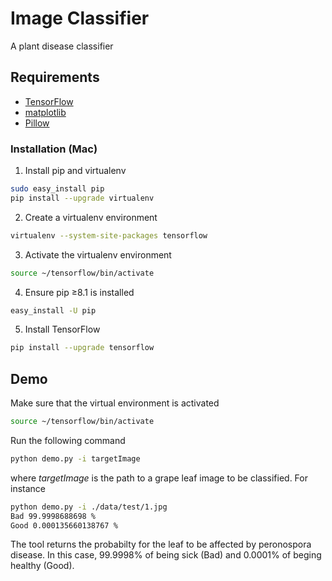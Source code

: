 # Image Classifier
A plant disease classifier

## Requirements
- [TensorFlow](https://www.tensorflow.org/install/)
- [matplotlib](https://matplotlib.org/)
- [Pillow](https://pillow.readthedocs.io/en/5.0.0/)

### Installation (Mac)

1. Install pip and virtualenv
``` sh
sudo easy_install pip
pip install --upgrade virtualenv 
```

2. Create a virtualenv environment 
``` sh
virtualenv --system-site-packages tensorflow
```

3. Activate the virtualenv environment
``` sh
source ~/tensorflow/bin/activate 
```

4. Ensure pip ≥8.1 is installed
``` sh
easy_install -U pip
```

5. Install TensorFlow
``` sh
pip install --upgrade tensorflow 
```

## Demo

Make sure that the virtual environment is activated
``` sh
source ~/tensorflow/bin/activate 
```

Run the following command
``` sh
python demo.py -i targetImage
```
where *targetImage* is the path to a grape leaf image to be classified. 
For instance
``` sh
python demo.py -i ./data/test/1.jpg
Bad 99.9998688698 %
Good 0.000135660138767 %
```
The tool returns the probabilty for the leaf to be affected by peronospora disease.
In this case, 99.9998% of being sick (Bad) and 0.0001% of beging healthy (Good).

